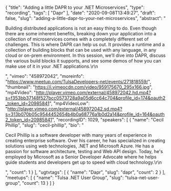 {
  "title": "Adding a little DAPR to your .NET Microservices",
  "type": "recording",
  "tags": [
    "Dapr"
  ],
  "date": "2020-09-08T13:49:27",
  "draft": false,
  "slug": "adding-a-little-dapr-to-your-net-microservices",
  "abstract": "<p>Building distributed applications is not an easy thing to do. Even though there are some inherent benefits, breaking down your application into a collection of microservices comes with a completely different set of challenges. This is where DAPR can help us out. It provides a runtime and a collection of building blocks that can be used with any language, in any cloud or on-prem environment. In this session, we’ll dive into DAPR, discuss the various build blocks it supports, and see some demos of how you can make use of it in your .NET applications.\r\n</p>",
  "vimeo": "458972042",
  "moreinfo": "https://www.meetup.com/TulsaDevelopers-net/events/271818559/",
  "thumbnail": "https://i.vimeocdn.com/video/959175670_295x166.jpg",
  "mp4Video": "http://player.vimeo.com/external/458972042.hd.mp4?s=f353bb37148f527bcc0573728a9a05d6cc64c704&profile_id=174&oauth2_token_id=20985841",
  "mp4VideoLow": "http://player.vimeo.com/external/458972042.sd.mp4?s=313b070b05c9544452654b4b0a68776a1b0d2a14&profile_id=164&oauth2_token_id=20985841",
  "recordingID": 1029,
  "speakers": [
    {
      "name": "Cecil Phillip",
      "slug": "cecil-phillip",
      "bio": "<p>Cecil Phillip is a software developer with many years of experience in creating enterprise software. Over his career, he has specialized in creating solutions using web technologies, .NET and Microsoft Azure. He has a passion for software architecture, testing and Web API design. Today, he's employed by Microsoft as a Senior Developer Advocate where he helps guide students and developers get up to speed with cloud technology.\r\n</p>",
      "count": 1
    }
  ],
  "ugtvtags": [
    {
      "name": "Dapr",
      "slug": "dapr",
      "count": 2
    }
  ],
  "meetups": [
    {
      "name": "Tulsa .NET User Group",
      "slug": "tulsa-net-user-group",
      "count": 13
    }
  ]
}